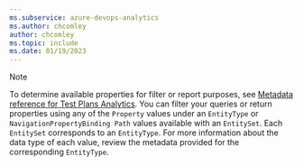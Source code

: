 ```yaml
---
ms.subservice: azure-devops-analytics
ms.author: chcomley
author: chcomley
ms.topic: include
ms.date: 01/19/2023
---
```



> [!NOTE]   
> To determine available properties for filter or report purposes, see [Metadata reference for Test Plans Analytics](../../analytics/entity-reference-test-plans.md). You can filter your queries or return properties using any of the `Property` values under an `EntityType` or `NavigationPropertyBinding Path` values available with an `EntitySet`. Each `EntitySet` corresponds to an `EntityType`. For more information about the data type of each value, review the metadata provided for the corresponding `EntityType`.  
 